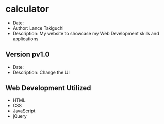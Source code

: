 # calculator
* Date: 
* Author: Lance Takiguchi
* Description: My website to showcase my Web Development skills and applications

## Version pv1.0
* Date: 
* Description: Change the UI

## Web Development Utilized 
* HTML
* CSS
* JavaScript
* jQuery
